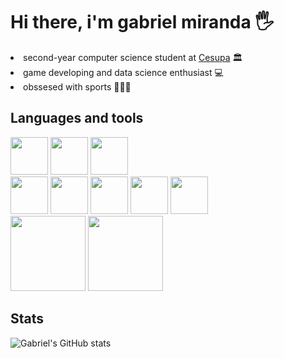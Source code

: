 
# Hi there, i'm gabriel miranda 🖐️

<li> second-year computer science student at <a href="https://www.cesupa.br/">Cesupa</a> 🏛️
<li>game developing and data science enthusiast 💻
<li>obssesed with sports 🏐🏋️‍♂️

## Languages and tools
<img width= 60 heigth= 60 src="https://cdn.jsdelivr.net/gh/devicons/devicon@latest/icons/java/java-original.svg" />
<img width= 60 heigth= 60 src="https://cdn.jsdelivr.net/gh/devicons/devicon@latest/icons/python/python-original.svg" />
<img width= 60 heigth= 60 src="https://cdn.jsdelivr.net/gh/devicons/devicon@latest/icons/typescript/typescript-original.svg"/>

<br>

<img width= 60 heigth= 60 src="https://cdn.jsdelivr.net/gh/devicons/devicon@latest/icons/spring/spring-original.svg"/>
<img width= 60 heigth= 60 src="https://cdn.jsdelivr.net/gh/devicons/devicon@latest/icons/angularjs/angularjs-original.svg"/>
<img width= 60 heigth= 60 src="https://cdn.jsdelivr.net/gh/devicons/devicon@latest/icons/postgresql/postgresql-plain.svg"/>
<img width= 60 heigth= 60 src="https://cdn.jsdelivr.net/gh/devicons/devicon@latest/icons/mysql/mysql-original.svg"/>
<img width= 60 heigth= 60 src="https://cdn.jsdelivr.net/gh/devicons/devicon@latest/icons/docker/docker-plain-wordmark.svg"/>

<br>
<img width= 120 heigth = 120 src="https://cdn.jsdelivr.net/gh/devicons/devicon@latest/icons/unity/unity-original-wordmark.svg" />
<img width=120 heigth= 120 src="https://cdn.jsdelivr.net/gh/devicons/devicon@latest/icons/blender/blender-original-wordmark.svg" />

## Stats

![Gabriel's GitHub stats](https://github-readme-stats.vercel.app/api?username=GabrielcMiranda&show_icons=true&theme=dracula)
